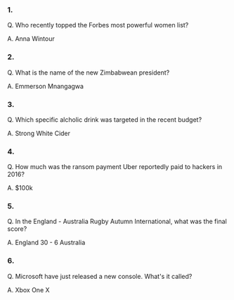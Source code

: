 ### 1.
Q. Who recently topped the Forbes most powerful women list?

A. Anna Wintour

### 2.
Q. What is the name of the new Zimbabwean president?

A. Emmerson Mnangagwa

### 3.
Q. Which specific alcholic drink was targeted in the recent budget?

A. Strong White Cider

### 4. 
Q. How much was the ransom payment Uber reportedly paid to hackers in 2016?

A. $100k

### 5. 
Q. In the England - Australia Rugby Autumn International, what was the final score?

A. England 30 - 6 Australia

### 6. 
Q. Microsoft have just released a new console. What's it called?

A. Xbox One X
